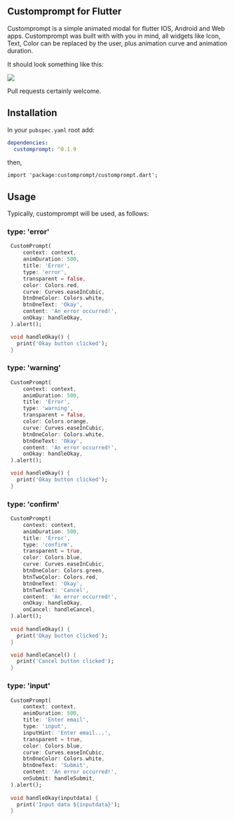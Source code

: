 
## Customprompt for Flutter

Customprompt is a simple animated modal for flutter IOS, Android and Web apps. Customprompt was built with with you in mind, all widgets like Icon, Text, Color can be replaced by the user, plus animation curve and animation duration.

It should look something like this:

<a href="https://imgflip.com/gif/44mn8i"><img src="https://i.imgflip.com/44mn8i.gif"></img></a>

Pull requests certainly welcome.

## Installation
In your `pubspec.yaml` root add:

```yaml
dependencies:
  customprompt: ^0.1.9
```

then,

`import 'package:customprompt/customprompt.dart';`

## Usage
Typically, customprompt will be used, as follows:
### type: 'error'
 ```dart
  CustomPrompt(
      context: context,
      animDuration: 500,
      title: 'Error',
      type: 'error',
      transparent = false,
      color: Colors.red,
      curve: Curves.easeInCubic,
      btnOneColor: Colors.white,
      btnOneText: 'Okay',
      content: 'An error occurred!',
      onOkay: handleOkay,
  ).alert();

  void handleOkay() {
    print('Okay button clicked');
  }
 ```

### type: 'warning'
 ```dart
  CustomPrompt(
      context: context,
      animDuration: 500,
      title: 'Error',
      type: 'warning',
      transparent = false,
      color: Colors.orange,
      curve: Curves.easeInCubic,
      btnOneColor: Colors.white,
      btnOneText: 'Okay',
      content: 'An error occurred!',
      onOkay: handleOkay,
  ).alert();

  void handleOkay() {
    print('Okay button clicked');
  }
 ```

### type: 'confirm'
 ```dart
  CustomPrompt(
      context: context,
      animDuration: 500,
      title: 'Error',
      type: 'confirm',
      transparent = true,
      color: Colors.blue,
      curve: Curves.easeInCubic,
      btnOneColor: Colors.green,
      btnTwoColor: Colors.red,
      btnOneText: 'Okay',
      btnTwoText: 'Cancel',
      content: 'An error occurred!',
      onOkay: handleOkay,
      onCancel: handleCancel,
  ).alert();
  
  void handleOkay() {
    print('Okay button clicked');
  }

  void handleCancel() {
    print('Cancel button clicked');
  }
 ```

### type: 'input'
 ```dart
  CustomPrompt(
      context: context,
      animDuration: 500,
      title: 'Enter email',
      type: 'input',
      inputHint: 'Enter email...',
      transparent = true,
      color: Colors.blue,
      curve: Curves.easeInCubic,
      btnOneColor: Colors.white,
      btnOneText: 'Submit',
      content: 'An error occurred!',
      onSubmit: handleSubmit,
  ).alert();
  
  void handleOkay(inputdata) {
    print('Input data ${inputdata}');
  }
 ```